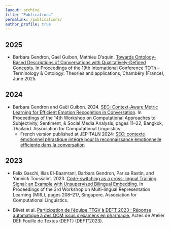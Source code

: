 ```yaml
---
layout: archive
title: "Publications"
permalink: /publications/
author_profile: true
---
```


## 2025

- Barbara Gendron, Gaël Guibon, Mathieu D’aquin. [Towards Ontology-Based Descriptions of Conversations with Qualitatively-Defined Concepts](https://B-Gendron.github.io/publications/publications-5/). In Proceedings of the 19th International Conference TOTh – Terminology & Ontology: Theories and applications, Chambéry (France), June 2025.

## 2024

- Barbara Gendron and Gaël Guibon. 2024. [SEC: Context-Aware Metric Learning for Efficient Emotion Recognition in Conversation](https://B-Gendron.github.io/publications/publications-3/). In Proceedings of the 14th Workshop on Computational Approaches to Subjectivity, Sentiment, & Social Media Analysis, pages 11–22, Bangkok, Thailand. Association for Computational Linguistics.
    - French version published at JEP-TALN 2024: [SEC: contexte émotionnel phrastique intégré pour la reconnaissance émotionnelle efficiente dans la conversation](https://B-Gendron.github.io/publications/publications-4/)

## 2023

- Felix Gaschi, Ilias El-Baamrani, Barbara Gendron, Parisa Rastin, and Yannick Toussaint. 2023. [Code-switching as a cross-lingual Training Signal: an Example with Unsupervised Bilingual Embedding.](https://B-Gendron.github.io/publications/publications-2/) In Proceedings of the 3rd Workshop on Multi-lingual Representation Learning (MRL), pages 208–217, Singapore. Association for Computational Linguistics.

<!-- <span style="color:darkblue">*Keywords: code-switching, word embeddings, multilingual alignment, unsupervised mapping.* </span> -->

- Blivet et al. [Participation de l’équipe TTGV à DEFT 2023 : Réponse automatique à des QCM issus d’examens en pharmacie.](https://B-Gendron.github.io/publications/publications-1/) Actes de Atelier DÉfi Fouille de Textes (DEFT) (DEFT’2023).
    <!-- <form action="http://talnarchives.atala.org/ateliers/2023/DEFT/480090.pdf" method="get" target="_blank"><button type="submit">PDF</button> <form action="https://B-Gendron.github.io/files/ref_deft.txt" method="get" target="_blank"><button type="submit">Cite</button> <form action="http://talnarchives.atala.org/ateliers/2023/DEFT/480090.html" method="get" target="_blank"><button type="submit">Abstract</button></form></form></form> -->
